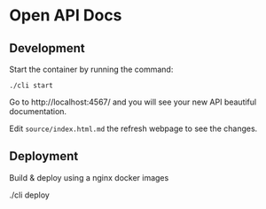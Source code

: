 # Open API Docs

## Development

Start the container by running the command:

```
./cli start
```

Go to http://localhost:4567/ and you will see your new API beautiful documentation.

Edit `source/index.html.md` the refresh webpage to see the changes.

## Deployment

Build & deploy using a nginx docker images

./cli deploy
